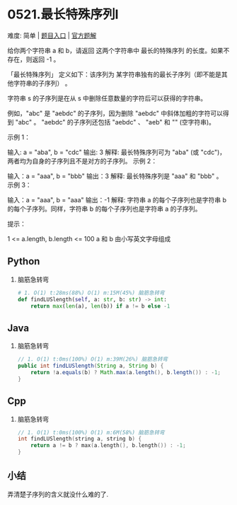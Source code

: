 # 0521.最长特殊序列Ⅰ

难度: 简单 | [题目入口]() | [官方题解]()

给你两个字符串 a 和 b，请返回 这两个字符串中 最长的特殊序列  的长度。如果不存在，则返回 -1 。

「最长特殊序列」 定义如下：该序列为 某字符串独有的最长子序列（即不能是其他字符串的子序列） 。

字符串 s 的子序列是在从 s 中删除任意数量的字符后可以获得的字符串。

例如，"abc" 是 "aebdc" 的子序列，因为删除 "aebdc" 中斜体加粗的字符可以得到 "abc" 。 "aebdc" 的子序列还包括 "aebdc" 、 "aeb" 和 "" (空字符串)。


示例 1：

输入: a = "aba", b = "cdc"
输出: 3
解释: 最长特殊序列可为 "aba" (或 "cdc")，两者均为自身的子序列且不是对方的子序列。
示例 2：

输入：a = "aaa", b = "bbb"
输出：3
解释: 最长特殊序列是 "aaa" 和 "bbb" 。
示例 3：

输入：a = "aaa", b = "aaa"
输出：-1
解释: 字符串 a 的每个子序列也是字符串 b 的每个子序列。同样，字符串 b 的每个子序列也是字符串 a 的子序列。


提示：

1 <= a.length, b.length <= 100
a 和 b 由小写英文字母组成

## Python

1. 脑筋急转弯

   ```python
   # 1. O(1) t:28ms(88%) O(1) m:15M(45%) 脑筋急转弯
   def findLUSlength(self, a: str, b: str) -> int:
       return max(len(a), len(b)) if a != b else -1
   ```

   

## Java

1. 脑筋急转弯

   ```Java
   // 1. O(1) t:0ms(100%) O(1) m:39M(26%) 脑筋急转弯
   public int findLUSlength(String a, String b) {
       return !a.equals(b) ? Math.max(a.length(), b.length()) : -1;
   }
   ```

   

## Cpp

1. 脑筋急转弯

   ```cpp
   // 1. O(1) t:0ms(100%) O(1) m:6M(58%) 脑筋急转弯
   int findLUSlength(string a, string b) {
       return a != b ? max(a.length(), b.length()) : -1;
   }
   ```

   

## 小结

弄清楚子序列的含义就没什么难的了.